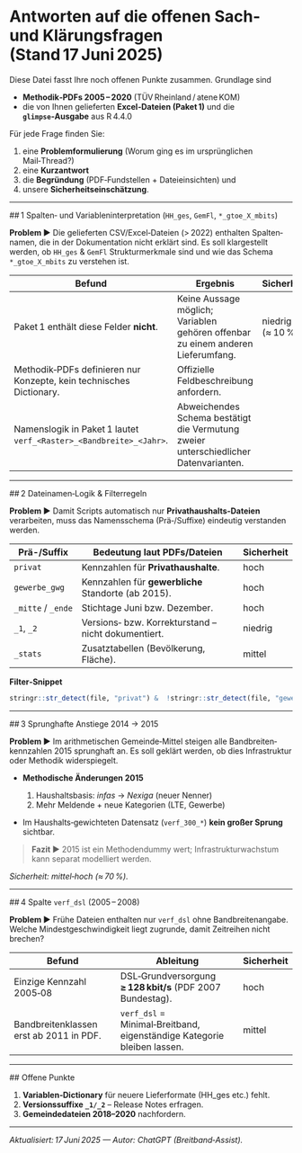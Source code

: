 # Antworten auf die offenen Sach- und Klärungsfragen (Stand 17 Juni 2025)

Diese Datei fasst Ihre noch offenen Punkte zusammen. Grundlage sind

* **Methodik‑PDFs 2005 – 2020** (TÜV Rheinland / atene KOM)
* die von Ihnen gelieferten **Excel‑Dateien (Paket 1)** und die **`glimpse`‑Ausgabe** aus R 4.4.0

Für jede Frage finden Sie:

1. eine **Problemformulierung** (Worum ging es im ursprünglichen Mail‑Thread?)
2. eine **Kurzantwort**
3. die **Begründung** (PDF‑Fundstellen + Dateieinsichten) und
4. unsere **Sicherheitseinschätzung**.

---

\## 1 Spalten‑ und Variablen­interpretation (`HH_ges`, `GemFl`, `*_gtoe_X_mbits`)

**Problem ►** Die gelieferten CSV/Excel‑Dateien (> 2022) enthalten Spalten­namen, die in der Dokumentation nicht erklärt sind. Es soll klar­gestellt werden, ob `HH_ges` & `GemFl` Strukturmerkmale sind und wie das Schema `*_gtoe_X_mbits` zu verstehen ist.

| Befund                                                              | Ergebnis                                                                              | Sicherheit       |
| ------------------------------------------------------------------- | ------------------------------------------------------------------------------------- | ---------------- |
| Paket 1 enthält diese Felder **nicht**.                             | Keine Aussage möglich; Variablen gehören offenbar zu einem anderen Lieferumfang.      | niedrig (≈ 10 %) |
| Methodik‑PDFs definieren nur Konzepte, kein technisches Dictionary. | Offizielle Feldbeschreibung anfordern.                                                |                  |
| Namenslogik in Paket 1 lautet `verf_<Raster>_<Bandbreite>_<Jahr>`.  | Abweichendes Schema bestätigt die Vermutung zweier unterschiedlicher Daten­varianten. |                  |

---

\## 2 Dateinamen‑Logik & Filterregeln

**Problem ►** Damit Scripts automatisch nur **Privathaushalts‑Dateien** verarbeiten, muss das Namensschema (Prä‑/Suffixe) eindeutig verstanden werden.

| Prä-/Suffix        | Bedeutung laut PDFs/Dateien                          | Sicherheit |
| ------------------ | ---------------------------------------------------- | ---------- |
| `privat`           | Kennzahlen für **Privathaushalte**.                  | hoch       |
| `gewerbe_gwg`      | Kennzahlen für **gewerbliche** Standorte (ab 2015).  | hoch       |
| `_mitte` / `_ende` | Stichtage Juni bzw. Dezember.                        | hoch       |
| `_1`, `_2`         | Versions‑ bzw. Korrektur­stand – nicht dokumentiert. | niedrig    |
| `_stats`           | Zusatz­tabellen (Bevölkerung, Fläche).               | mittel     |

**Filter‑Snippet**

```r
stringr::str_detect(file, "privat") &  !stringr::str_detect(file, "gewerbe|stats")
```

---

\## 3 Sprunghafte Anstiege 2014 → 2015

**Problem ►** Im arithmetischen Gemeinde‑Mittel steigen alle Bandbreiten­kennzahlen 2015 sprunghaft an. Es soll geklärt werden, ob dies Infrastruktur oder Methodik widerspiegelt.

* **Methodische Änderungen 2015**

  1. Haushalts­basis: *infas* → *Nexiga* (neuer Nenner)
  2. Mehr Meldende + neue Kategorien (LTE, Gewerbe)
* Im Haushalts‑gewichteten Datensatz (`verf_300_*`) **kein großer Sprung** sichtbar.

> **Fazit ►** 2015 ist ein Methodendummy wert; Infrastrukturwachstum kann separat modelliert werden.

*Sicherheit: mittel‑hoch (≈ 70 %).*

---

\## 4 Spalte `verf_dsl` (2005 – 2008)

**Problem ►** Frühe Dateien enthalten nur `verf_dsl` ohne Bandbreiten­angabe. Welche Mindest­geschwindigkeit liegt zugrunde, damit Zeitreihen nicht brechen?

| Befund                                  | Ableitung                                                               | Sicherheit |
| --------------------------------------- | ----------------------------------------------------------------------- | ---------- |
| Einzige Kennzahl 2005‑08                | DSL‑Grund­versorgung **≥ 128 kbit/s** (PDF 2007 Bundestag).             | hoch       |
| Bandbreitenklassen erst ab 2011 in PDF. | `verf_dsl` = Minimal‑Breitband, eigenständige Kategorie bleiben lassen. | mittel     |

---

\## Offene Punkte

1. **Variablen‑Dictionary** für neuere Lieferformate (HH\_ges etc.) fehlt.
2. **Versionssuffixe `_1/_2`** – Release Notes erfragen.
3. **Gemeindedateien 2018–2020** nachfordern.

---

*Aktualisiert: 17 Juni 2025 — Autor: ChatGPT (Breitband‑Assist).*
